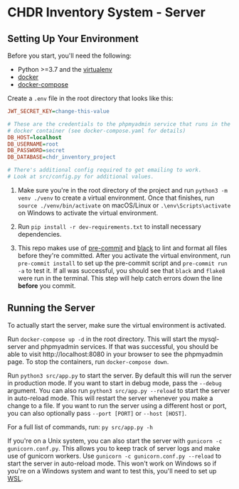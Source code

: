 # CHDR Inventory System - Server

## Setting Up Your Environment

Before you start, you'll need the following:
- Python >=3.7 and the [virtualenv](https://packaging.python.org/guides/installing-using-pip-and-virtual-environments/)
- [docker](https://docs.docker.com/get-docker/)
- [docker-compose](https://docs.docker.com/compose/install/)

Create a `.env` file in the root directory that looks like this:

```ini
JWT_SECRET_KEY=change-this-value

# These are the credentials to the phpmyadmin service that runs in the
# docker container (see docker-compose.yaml for details)
DB_HOST=localhost
DB_USERNAME=root
DB_PASSWORD=secret
DB_DATABASE=chdr_inventory_project

# There's additional config required to get emailing to work.
# Look at src/config.py for additional values.
```

1. Make sure you're in the root directory of the project and run `python3 -m venv ./venv` to create a virtual environment. Once that finishes, run `source ./venv/bin/activate` on macOS/Linux or `.\env\Scripts\activate` on Windows to activate the virtual environment.

2. Run `pip install -r dev-requirements.txt` to install necessary dependencies.

3. This repo makes use of [pre-commit](https://pre-commit.com/) and [black](https://github.com/psf/black) to lint and format all files before they're committed. After you activate the virtual environment, run `pre-commit install` to set up the pre-commit script and `pre-commit run -a` to test it. If all was successful, you should see that `black` and `flake8` were run in the terminal. This step will help catch errors down the line **before** you commit.

## Running the Server

To actually start the server, make sure the virtual environment is activated.

Run `docker-compose up -d` in the root directory. This will start the mysql-server and phpmyadmin services. If that was successful, you should be able to visit http://localhost:8080 in your browser to see the phpmyadmin page. To stop the containers, run `docker-compose down`.

Run `python3 src/app.py` to start the server. By default this will run the server in production mode. If you want to start in debug mode, pass the `--debug` argument. You can also run `python3 src/app.py --reload` to start the server in auto-reload mode. This will restart the server whenever you make a change to a file. If you want to run the server using a different host or port, you can also optionally pass `--port [PORT]` or `--host [HOST]`.

For a full list of commands, run: `py src/app.py -h`


If you're on a Unix system, you can also start the server with `gunicorn -c gunicorn.conf.py`. This allows you to keep track of server logs and make use of gunicorn workers. Use `gunicorn -c gunicorn.conf.py --reload` to start the server in auto-reload mode. This won't work on Windows so if you're on a Windows system and want to test this, you'll need to set up [WSL](https://code.visualstudio.com/docs/remote/wsl).

